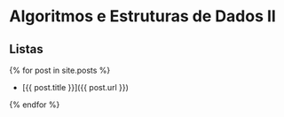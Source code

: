 # Algoritmos e Estruturas de Dados II

## Listas

{% for post in site.posts %}

- [{{ post.title }}]({{ post.url }})

{% endfor %}
